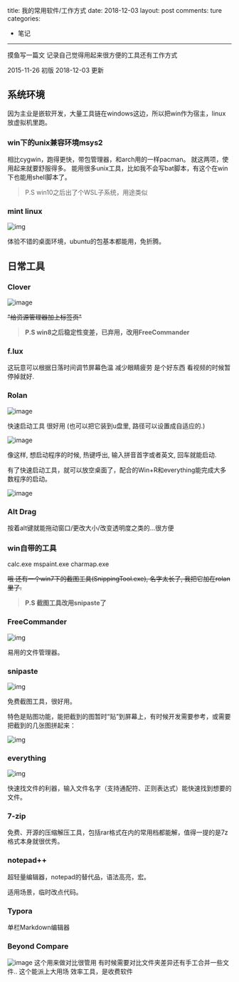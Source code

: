 title: 我的常用软件/工作方式
date: 2018-12-03
layout: post
comments: ture
categories:
- 笔记
---

摸鱼写一篇文 记录自己觉得用起来很方便的工具还有工作方式

2015-11-26 初版
2018-12-03 更新

<!--more-->

## 系统环境

因为主业是嵌软开发，大量工具链在windows这边，所以把win作为宿主，linux放虚拟机里跑。

### win下的unix兼容环境msys2

相比cygwin，跑得更快，带包管理器，和arch用的一样pacman。
就这两项，使用起来就要舒服得多。
能用很多unix工具，比如我不会写bat脚本，有这个在win下也能用shell脚本了。

> P.S win10之后出了个WSL子系统，用途类似

### mint linux

![img](mint_in_vm.png)

体验不错的桌面环境，ubuntu的包基本都能用，免折腾。

## 日常工具

### Clover

![image](1.jpg)

~~"给资源管理器加上标签页"~~

> __P.S win8之后稳定性变差，已弃用，改用FreeCommander__

### f.lux

这玩意可以根据日落时间调节屏幕色温 减少眼睛疲劳 是个好东西
看视频的时候暂停掉就好.

### Rolan

![image](2.jpg)

快速启动工具 很好用 (也可以把它装到u盘里, 路径可以设置成自适应的.)

![image](3.jpg)

像这样, 想启动程序的时候, 热键呼出, 输入拼音首字或者英文, 回车就能启动.

有了快速启动工具，就可以放空桌面了，配合的Win+R和everything能完成大多数程序的启动。

![image](4.jpg)

### Alt Drag
按着alt键就能拖动窗口/更改大小/改变透明度之类的...很方便

### win自带的工具

calc.exe mspaint.exe charmap.exe

~~哦 还有一个win7下的截图工具(SnippingTool.exe), 名字太长了, 我把它加在rolan里了.~~

> __P.S 截图工具改用snipaste了__

### FreeCommander

![img](freecommander.png)

易用的文件管理器。

### snipaste

![img](snipaste.png)

免费截图工具，很好用。

特色是贴图功能，能把截到的图暂时“贴”到屏幕上，有时候开发需要参考，或需要把截到的几张图拼起来：

![img](snipaste-paste.png)

### everything

![img](everything.png)

快速找文件的利器，输入文件名字（支持通配符、正则表达式）能快速找到想要的文件。

### 7-zip

免费、开源的压缩解压工具，包括rar格式在内的常用档都能解，值得一提的是7z格式本身就很优秀。

### notepad++

超轻量编辑器，notepad的替代品，语法高亮，宏。

适用场景，临时改点代码。

### Typora

单栏Markdown编辑器

### Beyond Compare

![image](6.jpg)
这个用来做对比很管用 
有时候需要对比文件夹差异还有手工合并一些文件..
这个能派上大用场 效率工具，是收费软件
